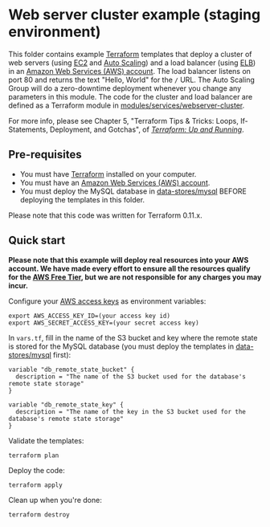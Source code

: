 # Web server cluster example (staging environment)

This folder contains example [Terraform](https://www.terraform.io/) templates that deploy a cluster of web servers 
(using [EC2](https://aws.amazon.com/ec2/) and [Auto Scaling](https://aws.amazon.com/autoscaling/)) and a load balancer
(using [ELB](https://aws.amazon.com/elasticloadbalancing/)) in an [Amazon Web Services (AWS) 
account](http://aws.amazon.com/). The load balancer listens on port 80 and returns the text "Hello, World" for the 
`/` URL. The Auto Scaling Group will do a zero-downtime deployment whenever you change any parameters in this
module. The code for the cluster and load balancer are defined as a Terraform module in
[modules/services/webserver-cluster](../../../../modules/services/webserver-cluster).

For more info, please see Chapter 5, "Terraform Tips & Tricks: Loops, If-Statements, Deployment, and Gotchas", of 
*[Terraform: Up and Running](http://www.terraformupandrunning.com)*.

## Pre-requisites

* You must have [Terraform](https://www.terraform.io/) installed on your computer. 
* You must have an [Amazon Web Services (AWS) account](http://aws.amazon.com/).
* You must deploy the MySQL database in [data-stores/mysql](../../data-stores/mysql) BEFORE deploying the
  templates in this folder.

Please note that this code was written for Terraform 0.11.x.

## Quick start

**Please note that this example will deploy real resources into your AWS account. We have made every effort to ensure 
all the resources qualify for the [AWS Free Tier](https://aws.amazon.com/free/), but we are not responsible for any
charges you may incur.** 

Configure your [AWS access 
keys](http://docs.aws.amazon.com/general/latest/gr/aws-sec-cred-types.html#access-keys-and-secret-access-keys) as 
environment variables:

```
export AWS_ACCESS_KEY_ID=(your access key id)
export AWS_SECRET_ACCESS_KEY=(your secret access key)
```

In `vars.tf`, fill in the name of the S3 bucket and key where the remote state is stored for the MySQL database
(you must deploy the templates in [data-stores/mysql](../../data-stores/mysql) first):

```hcl
variable "db_remote_state_bucket" {
  description = "The name of the S3 bucket used for the database's remote state storage"
}

variable "db_remote_state_key" {
  description = "The name of the key in the S3 bucket used for the database's remote state storage"
}
```

Validate the templates:

```
terraform plan
```

Deploy the code:

```
terraform apply
```

Clean up when you're done:

```
terraform destroy
```